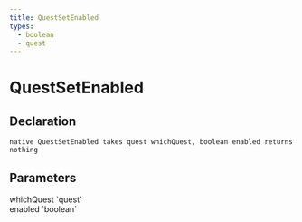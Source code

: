 ```yaml
---
title: QuestSetEnabled
types:
  - boolean
  - quest
---
```


# QuestSetEnabled

## Declaration

```
native QuestSetEnabled takes quest whichQuest, boolean enabled returns nothing
```

## Parameters
<dl>
  <dt>whichQuest `quest`</dt>
  <dd></dd>

  <dt>enabled `boolean`</dt>
  <dd></dd>
</dl>